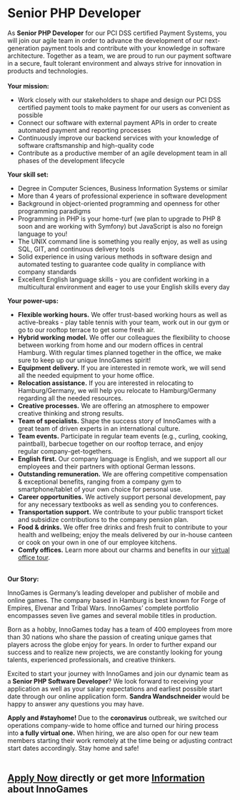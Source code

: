 <h1>Senior PHP Developer</h1>
<p>As&nbsp;<strong>Senior PHP Developer</strong>&nbsp;for our&nbsp;PCI DSS certified&nbsp;Payment Systems, you will join our agile team in order to advance the development of our next-generation payment tools and contribute with your knowledge in software architecture. Together as a team, we are proud to run our payment software in a secure, fault tolerant environment and always strive for innovation in products and technologies.<strong><br /> </strong><br /> <strong>Your mission:</strong></p><ul><li>Work closely with our stakeholders to shape and design our<span>&nbsp;</span><span>PCI DSS certified<span>&nbsp;</span></span>payment tools to make payment for our users as convenient as possible</li><li>Connect our software with external payment APIs in order to create automated payment and reporting processes</li><li>Continuously improve our backend services with your knowledge of software craftsmanship and high-quality code</li><li>Contribute as a productive member of an agile development team in all phases of the development lifecycle</li></ul><div><strong>Your skill set:</strong></div><ul><li>Degree in Computer Sciences, Business Information Systems or similar</li><li>More than 4 years of professional experience in software development</li><li>Background in object-oriented programming and openness for other programming paradigms</li><li>Programming in PHP is your home-turf (we plan to upgrade to PHP 8 soon and are working with Symfony) but JavaScript is also no foreign language to you!</li><li>The UNIX command line is something you really enjoy, as well as using SQL, GIT, and continuous delivery tools</li><li>Solid experience in using various methods in software design and automated testing to guarantee code quality in compliance with company standards</li><li>Excellent&nbsp;English language skills -<span><span>&nbsp;y</span></span><span><span><span>ou are confident working in a multicultural environment</span><span><span>&nbsp;</span>and eager to use your English skills every day</span></span></span></li></ul><p><strong>Your power-ups:</strong></p><ul><li><strong>Flexible working hours.</strong>&nbsp;We offer&nbsp;trust-based working hours as well as active-breaks -&nbsp;play table tennis with your team, work out in our gym or go to our rooftop terrace to get some fresh air.</li><li><strong>Hybrid working model.</strong> <span>We offer our colleagues the flexibility to choose between working from home and our modern offices in central Hamburg. With regular times planned together in the office, we make sure to keep up our unique InnoGames spirit!</span></li><li><strong>Equipment delivery.</strong>&nbsp;If you are interested in remote work, we will send all the needed equipment to your home office.</li><li><strong>Relocation assistance.</strong>&nbsp;If you are interested in relocating to Hamburg/Germany, we will help you relocate to Hamburg/Germany regarding all the needed resources.</li><li><strong>Creative processes.</strong>&nbsp;We are offering an atmosphere to empower creative thinking and strong results.</li><li><strong>Team of specialists.</strong>&nbsp;Shape the success story of InnoGames with a great team of driven experts in an international culture.</li><li><strong>Team events.</strong>&nbsp;Participate in regular team events (e.g., curling, cooking, paintball), barbecue together on our rooftop terrace, and enjoy regular&nbsp;company-get-togethers.</li><li><strong>English first.</strong>&nbsp;Our company language is English,&nbsp;and&nbsp;we support all our employees and their partners with optional German&nbsp;lessons.</li><li><strong>Outstanding remuneration.</strong>&nbsp;We are offering competitive compensation &amp; exceptional benefits, ranging from a company gym to smartphone/tablet of your own choice for personal use.</li><li><strong>Career opportunities.</strong>&nbsp;We actively support personal development, pay for any necessary textbooks as well as sending you to conferences.</li><li><strong>Transportation support.</strong>&nbsp;We contribute to your public transport ticket and subsidize contributions to the company pension plan.</li><li><strong>Food &amp; drinks.</strong>&nbsp;We offer free drinks and fresh fruit to contribute to your health and wellbeing; enjoy the meals delivered by our in-house canteen or cook on your own in one of our employee kitchens.</li><li><strong>Comfy offices.</strong>&nbsp;Learn more about our charms and benefits in our&nbsp;<a href="https://www.youtube.com/watch?v=yZR6GlDxRag&amp;feature=youtu.be" rel="nofollow">virtual office tour</a>.</li></ul><p><strong><br />Our Story:</strong></p><p><span>InnoGames is Germany&rsquo;s leading developer and publisher of mobile and online games. The company based in Hamburg is best known for Forge of Empires, Elvenar and Tribal Wars. InnoGames&rsquo; complete portfolio encompasses seven live games and several mobile titles in production.</span></p><p><span>Born as a hobby, InnoGames today has a team of 400 employees from more than 30 nations who share the passion of creating unique games that players across the globe enjoy for years. In order to further expand our success and to realize new projects, we are constantly looking for young talents, experienced professionals, and creative thinkers.</span></p><p>Excited to start your journey with InnoGames and join our dynamic team as a<strong>&nbsp;Senior PHP Software Developer</strong>? We look forward to receiving your application as well as your salary expectations and earliest possible start date through our online application form. <strong>Sandra Wandschneider&nbsp;</strong>would be happy to answer any questions you may have.</p><p><strong>Apply and #stayhome!</strong>&nbsp;Due to the&nbsp;<strong>coronavirus</strong>&nbsp;outbreak, we switched our operations company-wide to home office and turned our hiring process into&nbsp;<strong>a fully virtual one.</strong>&nbsp;When hiring, we are also open for our new team members starting their work remotely at the time being or adjusting contract start dates accordingly. Stay home and safe!<br /><br /><strong></strong></p>

<h2><a href="https://jobs.jobvite.com/careers/innogames/job/o143efw6/apply?__jvst=Job+Board&__jvsd=github_jobs_repo">Apply Now</a> directly or get more <a href="https://www.innogames.com/career/detail/job/senior-php-developer/?s=github_jobs_repo">Information</a> about InnoGames</h2>